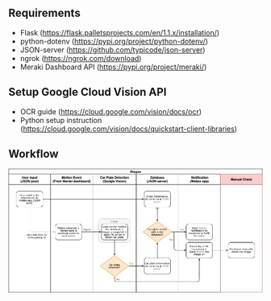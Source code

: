 ## Requirements
- Flask (https://flask.palletsprojects.com/en/1.1.x/installation/)
- python-dotenv (https://pypi.org/project/python-dotenv/)
- JSON-server (https://github.com/typicode/json-server)
- ngrok (https://ngrok.com/download)
- Meraki Dashboard API (https://pypi.org/project/meraki/)

## Setup Google Cloud Vision API
- OCR guide (https://cloud.google.com/vision/docs/ocr)
- Python setup instruction (https://cloud.google.com/vision/docs/quickstart-client-libraries)

## Workflow
![Image of workflow](https://github.com/mfakbar/meraki-car-plate-detection/blob/main/workflow-diagram.jpg)